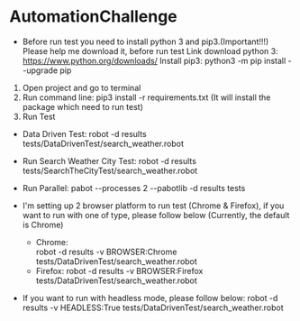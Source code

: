 # AutomationChallenge
- Before run test you need to install python 3 and pip3.(Important!!!)
    Please help me download it, before run test
    Link download python 3: https://www.python.org/downloads/
    Install pip3: python3 -m pip install --upgrade pip
1. Open project and go to terminal
2. Run command line: pip3 install -r requirements.txt (It will install the package which need to run test)
3. Run Test
- Data Driven Test:
    robot -d results tests/DataDrivenTest/search_weather.robot
- Run Search Weather City Test:
    robot -d results tests/SearchTheCityTest/search_weather.robot
- Run Parallel:
    pabot --processes 2 --pabotlib -d results tests
    
- I'm setting up 2 browser platform to run test (Chrome & Firefox), if you want to run with one of type,
 please follow below (Currently, the default is Chrome)
  - Chrome:  
        robot -d results -v BROWSER:Chrome tests/DataDrivenTest/search_weather.robot
  - Firefox: 
        robot -d results -v BROWSER:Firefox tests/DataDrivenTest/search_weather.robot
- If you want to run with headless mode, please follow below:
        robot -d results -v HEADLESS:True tests/DataDrivenTest/search_weather.robot